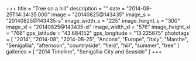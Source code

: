 +++
title = "Tree on a hill"
description = ""
date = "2014-08-25T14:34:35.000"
image = "20140825@143435"
image_s = "20140825@143435-s"
image_width_s = "225"
image_height_s = "300"
image_xl = "20140825@143435-xl"
image_width_xl = "576"
image_height_xl = "768"
gps_latitude = "43.684152"
gps_longitude = "13.225675"
phototags = [ "2014", "2014-08", "2014-08-25", "Ancona", "Europe", "Italy", "Marche", "Senigallia", "afternoon", "countryside", "field", "hill", "summer", "tree" ]
galleries = [ "2014 Timeline", "Senigallia City and Seaside" ]
+++
